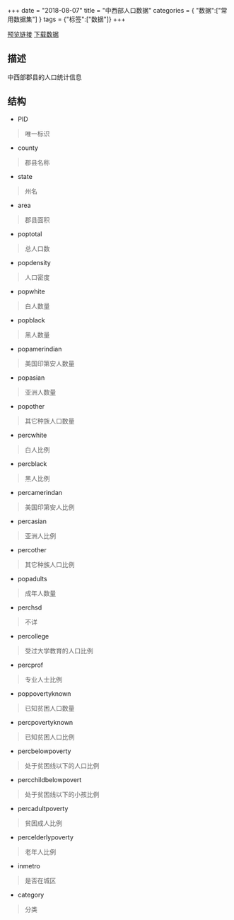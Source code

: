 +++
date = "2018-08-07"
title = "中西部人口数据"
categories = { "数据":["常用数据集"] }
tags = {"标签":["数据"]}
+++

[预览链接](/data/midwest)
[下载数据](/download/midwest)

## 描述
中西部郡县的人口统计信息

## 结构

 - PID
 >唯一标识
 - county
 >郡县名称
 - state
 >州名
 - area
 >郡县面积
 - poptotal
 >总人口数
 - popdensity
 >人口密度
 - popwhite
 >白人数量
 - popblack
 >黑人数量
 - popamerindian
 >美国印第安人数量
 - popasian
 >亚洲人数量
 - popother
 >其它种族人口数量
 - percwhite
 >白人比例
 - percblack
 >黑人比例
 - percamerindan
 >美国印第安人比例
 - percasian
 >亚洲人比例
 - percother
 >其它种族人口比例
 - popadults
 >成年人数量
 - perchsd
 >不详
 - percollege
 >受过大学教育的人口比例
 - percprof
 >专业人士比例
 - poppovertyknown
 >已知贫困人口数量
 - percpovertyknown
 >已知贫困人口比例
 - percbelowpoverty
 >处于贫困线以下的人口比例
 - percchildbelowpovert
 >处于贫困线以下的小孩比例
 - percadultpoverty
 >贫困成人比例
 - percelderlypoverty
 >老年人比例
 - inmetro 
 >是否在城区
 - category
 >分类
